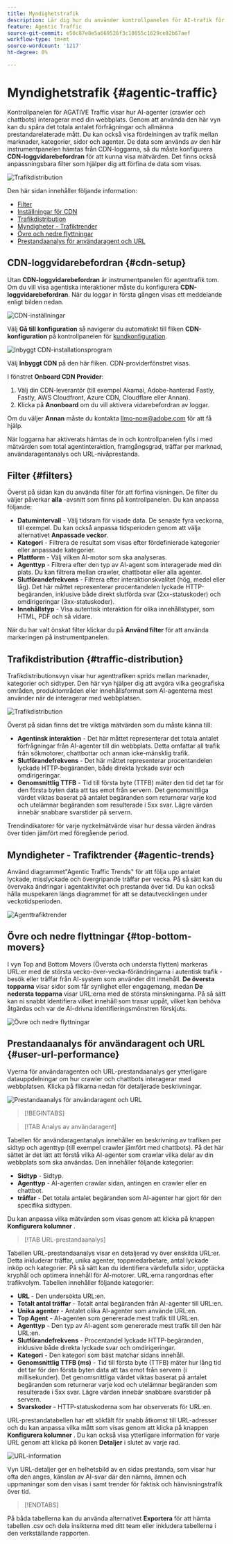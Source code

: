 ```yaml
---
title: Myndighetstrafik
description: Lär dig hur du använder kontrollpanelen för AI-trafik för att se hur AI-agenter interagerar med din webbplats.
feature: Agentic Traffic
source-git-commit: e50c87e8e5a669526f3c10855c1629ce82b67aef
workflow-type: tm+mt
source-wordcount: '1217'
ht-degree: 0%

---
```



# Myndighetstrafik {#agentic-traffic}

Kontrollpanelen för AGATIVE Traffic visar hur AI-agenter (crawler och chattbots) interagerar med din webbplats. Genom att använda den här vyn kan du spåra det totala antalet förfrågningar och allmänna prestandarelaterade mått. Du kan också visa fördelningen av trafik mellan marknader, kategorier, sidor och agenter. De data som används av den här instrumentpanelen hämtas från CDN-loggarna, så du måste konfigurera **CDN-loggvidarebefordran** för att kunna visa mätvärden. Det finns också anpassningsbara filter som hjälper dig att förfina de data som visas.

![Trafikdistribution](/help/dashboards/assets/ag-main.png)

Den här sidan innehåller följande information:

* [Filter](#filters)
* [Inställningar för CDN](#cdn-setup)
* [Trafikdistribution](#traffic-distribution)
* [Myndigheter - Trafiktrender](#agentic-trends)
* [Övre och nedre flyttningar](#top-bottom-movers)
* [Prestandaanalys för användaragent och URL](#user-url-performance)

## CDN-loggvidarebefordran {#cdn-setup}

Utan **CDN-loggvidarebefordran** är instrumentpanelen för agenttrafik tom. Om du vill visa agentiska interaktioner måste du konfigurera **CDN-loggvidarebefordran**.  När du loggar in första gången visas ett meddelande enligt bilden nedan.

![CDN-inställningar](/help/dashboards/assets/ag-log-forward1.png)

Välj **Gå till konfiguration** så navigerar du automatiskt till fliken **CDN-konfiguration** på kontrollpanelen för [kundkonfiguration](/help/dashboards/customer-configuration.md).

![Inbyggt CDN-installationsprogram](/help/dashboards/assets/ag-log-forward2.png)

Välj **Inbyggt CDN** på den här fliken. CDN-providerfönstret visas.

<!-- [CDN Provider](/help/dashboards/assets/ag-log-forward3.png)-->
I fönstret **Onboard CDN Provider**:

1. Välj din CDN-leverantör (till exempel Akamai, Adobe-hanterad Fastly, Fastly, AWS Cloudfront, Azure CDN, Cloudflare eller Annan).
2. Klicka på **Anonboard** om du vill aktivera vidarebefordran av loggar.

Om du väljer **Annan** måste du kontakta llmo-now@adobe.com för att få hjälp.

När loggarna har aktiverats hämtas de in och kontrollpanelen fylls i med mätvärden som total agentinteraktion, framgångsgrad, träffar per marknad, användaragentanalys och URL-nivåprestanda.

## Filter {#filters}

Överst på sidan kan du använda filter för att förfina visningen. De filter du väljer påverkar **alla** -avsnitt som finns på kontrollpanelen. Du kan anpassa följande:

* **Datumintervall** - Välj tidsram för visade data. De senaste fyra veckorna, till exempel. Du kan också anpassa tidsperioden genom att välja alternativet **Anpassade veckor**.
* **Kategori** - Filtrera de resultat som visas efter fördefinierade kategorier eller anpassade kategorier.
* **Plattform** - Välj vilken AI-motor som ska analyseras.
* **Agenttyp** - Filtrera efter den typ av AI-agent som interagerade med din plats. Du kan filtrera mellan crawler, chattbotar eller alla agenter.
* **Slutförandefrekvens** - Filtrera efter interaktionskvalitet (hög, medel eller låg). Det här måttet representerar procentandelen lyckade HTTP-begäranden, inklusive både direkt slutförda svar (2xx-statuskoder) och omdirigeringar (3xx-statuskoder).
* **Innehållstyp** - Visa autentisk interaktion för olika innehållstyper, som HTML, PDF och så vidare.

När du har valt önskat filter klickar du på **Använd filter** för att använda markeringen på instrumentpanelen.

## Trafikdistribution {#traffic-distribution}

Trafikdistributionsvyn visar hur agenttrafiken sprids mellan marknader, kategorier och sidtyper. Den här vyn hjälper dig att avgöra vilka geografiska områden, produktområden eller innehållsformat som AI-agenterna mest använder när de interagerar med webbplatsen.

![Trafikdistribution](/help/dashboards/assets/ag-main.png)

Överst på sidan finns det tre viktiga mätvärden som du måste känna till:

* **Agentinsk interaktion** - Det här måttet representerar det totala antalet förfrågningar från AI-agenter till din webbplats. Detta omfattar all trafik från sökmotorer, chattbottar och annan icke-mänsklig trafik.
* **Slutförandefrekvens** - Det här måttet representerar procentandelen lyckade HTTP-begäranden, både direkta lyckade svar och omdirigeringar.
* **Genomsnittlig TTFB** - Tid till första byte (TTFB) mäter den tid det tar för den första byten data att tas emot från servern. Det genomsnittliga värdet viktas baserat på antalet begäranden som returnerar varje kod och utelämnar begäranden som resulterade i 5xx svar. Lägre värden innebär snabbare svarstider på servern.

Trendindikatorer för varje nyckelmätvärde visar hur dessa värden ändras över tiden jämfört med föregående period.

## Myndigheter - Trafiktrender {#agentic-trends}

Använd diagrammet&quot;Agentic Traffic Trends&quot; för att följa upp antalet lyckade, misslyckade och övergripande träffar per vecka. På så sätt kan du övervaka ändringar i agentaktivitet och prestanda över tid. Du kan också hålla muspekaren längs diagrammet för att se datautvecklingen under veckotidsperioden.

![Agenttrafiktrender](/help/dashboards/assets/ag-trends.png)

## Övre och nedre flyttningar {#top-bottom-movers}

I vyn Top and Bottom Movers (Översta och understa flytten) markeras URL:er med de största vecko-över-vecka-förändringarna i autentisk trafik - besök eller träffar från AI-system som använder ditt innehåll. **De översta topparna** visar sidor som får synlighet eller engagemang, medan **De nedersta topparna** visar URL:erna med de största minskningarna. På så sätt kan ni snabbt identifiera vilket innehåll som trasar uppåt, vilket kan behöva åtgärdas och var de AI-drivna identifieringsmönstren förskjuts.

![Övre och nedre flyttningar](/help/dashboards/assets/movers.png)

## Prestandaanalys för användaragent och URL {#user-url-performance}

Vyerna för användaragenten och URL-prestandaanalys ger ytterligare datauppdelningar om hur crawler och chattbots interagerar med webbplatsen. Klicka på flikarna nedan för detaljerade beskrivningar.

![Prestandaanalys för användaragent och URL](/help/dashboards/assets/user-agent.png)

>[!BEGINTABS]

>[!TAB Analys av användaragent]

Tabellen för användaragentanalys innehåller en beskrivning av trafiken per sidtyp och agenttyp (till exempel crawler jämfört med chattbots). På det här sättet är det lätt att förstå vilka AI-agenter som crawlar vilka delar av din webbplats som ska användas. Den innehåller följande kategorier:

* **Sidtyp** - Sidtyp.
* **Agenttyp** - AI-agenten crawlar sidan, antingen en crawler eller en chattbot.
* **träffar** - Det totala antalet begäranden som AI-agenter har gjort för den specifika sidtypen.

Du kan anpassa vilka mätvärden som visas genom att klicka på knappen **Konfigurera kolumner** .

>[!TAB URL-prestandaanalys]

Tabellen URL-prestandaanalys visar en detaljerad vy över enskilda URL:er. Detta inkluderar träffar, unika agenter, toppmedarbetare, antal lyckade inköp och kategorier. På så sätt kan du identifiera värdefulla sidor, upptäcka kryphål och optimera innehåll för AI-motorer. URL:erna rangordnas efter trafikvolym. Tabellen innehåller följande kategorier:

* **URL** - Den undersökta URL:en.
* **Totalt antal träffar** - Totalt antal begäranden från AI-agenter till URL:en.
* **Unika agenter** - Antalet olika AI-agenter som använde URL:en.
* **Top Agent** - AI-agenten som genererade mest trafik till URL:en.
* **Agenttyp** - Den typ av AI-agent som genererade mest trafik till den här URL:en.
* **Slutförandefrekvens** - Procentandel lyckade HTTP-begäranden, inklusive både direkta lyckade svar och omdirigeringar.
* **Kategori** - Den kategori som bäst matchar sidans innehåll.
* **Genomsnittlig TTFB (ms)** - Tid till första byte (TTFB) mäter hur lång tid det tar för den första byten data att tas emot från servern (i millisekunder). Det genomsnittliga värdet viktas baserat på antalet begäranden som returnerar varje kod och utelämnar begäranden som resulterade i 5xx svar. Lägre värden innebär snabbare svarstider på servern.
* **Svarskoder** - HTTP-statuskoderna som har observerats för URL:en.

URL-prestandatabellen har ett sökfält för snabb åtkomst till URL-adresser och du kan anpassa vilka mått som visas genom att klicka på knappen **Konfigurera kolumner** . Du kan också visa ytterligare information för varje URL genom att klicka på ikonen **Detaljer** i slutet av varje rad.

![URL-information](/help/dashboards/assets/details.png)

Vyn URL-detaljer ger en helhetsbild av en sidas prestanda, som visar hur ofta den anges, känslan av AI-svar där den nämns, ämnen och uppmaningar som den visas i samt trender för faktisk och hänvisningstrafik över tid.

>[!ENDTABS]

På båda tabellerna kan du använda alternativet **Exportera** för att hämta tabellen .csv och dela insikterna med ditt team eller inkludera tabellerna i den verkställande rapporten.
